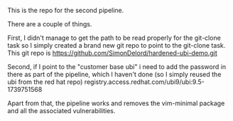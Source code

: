This is the repo for the second pipeline.

There are a couple of things.

First, I didn't manage to get the path to be read properly for the git-clone task so I simply created a brand new git repo to point to the git-clone task.
This git repo is https://github.com/SimonDelord/hardened-ubi-demo.git

Second, if I point to the "customer base ubi" i need to add the password in there as part of the pipeline, which I haven't done (so I simply reused the ubi from the red hat repo)
registry.access.redhat.com/ubi9/ubi:9.5-1739751568

Apart from that, the pipeline works and removes the vim-minimal package and all the associated vulnerabilities.


